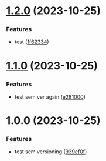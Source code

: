 # [1.2.0](https://github.com/ryszardorlikowski/test-panas-ui/compare/v1.1.0...v1.2.0) (2023-10-25)


### Features

* test ([1f62334](https://github.com/ryszardorlikowski/test-panas-ui/commit/1f62334cd24526a306f4b8909dd92c7bdea10eab))

# [1.1.0](https://github.com/ryszardorlikowski/test-panas-ui/compare/v1.0.0...v1.1.0) (2023-10-25)


### Features

* test sem ver again ([e281000](https://github.com/ryszardorlikowski/test-panas-ui/commit/e281000899e22801972ff4faf334458ef30715dd))

# 1.0.0 (2023-10-25)


### Features

* test sem versioning ([939ef0f](https://github.com/ryszardorlikowski/test-panas-ui/commit/939ef0f0657bae902385553b9daee5302d6e0e26))
